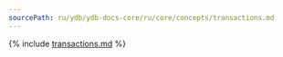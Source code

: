 ```yaml
---
sourcePath: ru/ydb/ydb-docs-core/ru/core/concepts/transactions.md
---
```


{% include [transactions.md](_includes/transactions.md) %}

